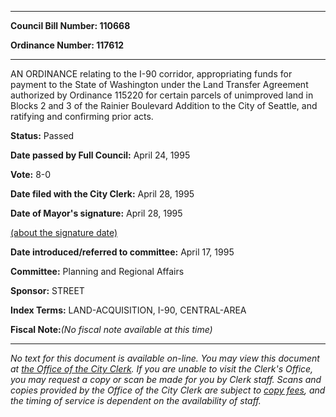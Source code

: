 

********

**Council Bill Number: 110668**
   
**Ordinance Number: 117612**
********

 AN ORDINANCE relating to the I-90 corridor, appropriating funds for payment to the State of Washington under the Land Transfer Agreement authorized by Ordinance 115220 for certain parcels of unimproved land in Blocks 2 and 3 of the Rainier Boulevard Addition to the City of Seattle, and ratifying and confirming prior acts.

**Status:** Passed
   
**Date passed by Full Council:** April 24, 1995
   
**Vote:** 8-0
   
**Date filed with the City Clerk:** April 28, 1995
   
**Date of Mayor's signature:** April 28, 1995
   
[(about the signature date)](/~public/approvaldate.htm)
   
   
   
**Date introduced/referred to committee:** April 17, 1995
   
**Committee:** Planning and Regional Affairs
   
**Sponsor:** STREET
   
   
**Index Terms:** LAND-ACQUISITION, I-90, CENTRAL-AREA

**Fiscal Note:**_(No fiscal note available at this time)_
********

_No text for this document is available on-line. You may view this document at [the Office of the City Clerk](http://www.seattle.gov/leg/clerk/contactUs.htm). If you are unable to visit the Clerk's Office, you may request a copy or scan be made for you by Clerk staff. Scans and copies provided by the Office of the City Clerk are subject to [copy fees](http://clerk.seattle.gov/~public/clerkfees.htm), and the timing of service is dependent on the availability of staff._

